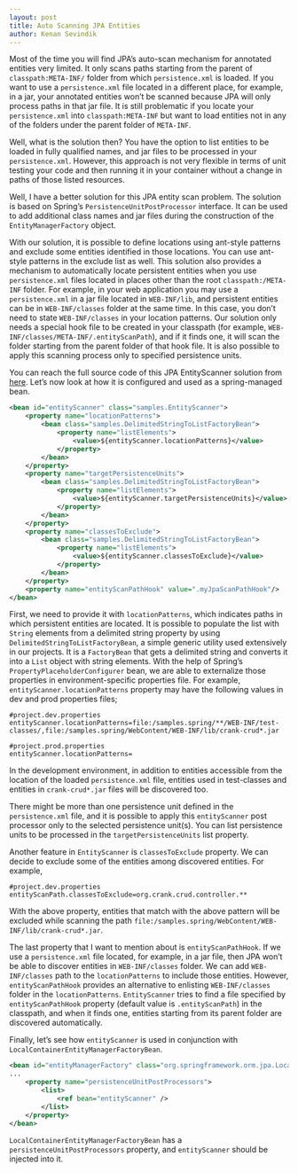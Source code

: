 ```yaml
---
layout: post
title: Auto Scanning JPA Entities
author: Kenan Sevindik
---
```

Most of the time you will find JPA’s auto-scan mechanism for annotated entities very limited. It only scans paths 
starting from the parent of `classpath:META-INF/` folder from which `persistence.xml` is loaded. If you want to use a 
`persistence.xml` file located in a different place, for example, in a jar, your annotated entities won’t be scanned 
because JPA will only process paths in that jar file. It is still problematic if you locate your `persistence.xml` into 
`classpath:META-INF` but want to load entities not in any of the folders under the parent folder of `META-INF`.

Well, what is the solution then? You have the option to list entities to be loaded in fully qualified names, and jar 
files to be processed in your `persistence.xml`. However, this approach is not very flexible in terms of unit testing 
your code and then running it in your container without a change in paths of those listed resources.

Well, I have a better solution for this JPA entity scan problem. The solution is based on Spring’s 
`PersistenceUnitPostProcessor` interface. It can be used to add additional class names and jar files during the 
construction of the `EntityManagerFactory` object.

With our solution, it is possible to define locations using ant-style patterns and exclude some entities identified in 
those locations. You can use ant-style patterns in the exclude list as well. This solution also provides a mechanism to 
automatically locate persistent entities when you use `persistence.xml` files located in places other than the root 
`classpath:/META-INF` folder. For example, in your web application you may use a `persistence.xml` in a jar file located 
in `WEB-INF/lib`, and persistent entities can be in `WEB-INF/classes` folder at the same time. In this case, you don’t 
need to state `WEB-INF/classes` in your location patterns. Our solution only needs a special hook file to be created in 
your classpath (for example, `WEB-INF/classes/META-INF/.entityScanPath`), and if it finds one, it will scan the folder 
starting from the parent folder of that hook file. It is also possible to apply this scanning process only to specified 
persistence units.

You can reach the full source code of this JPA EntityScanner solution from [here](https://github.com/...). Let’s now 
look at how it is configured and used as a spring-managed bean.

```xml
<bean id="entityScanner" class="samples.EntityScanner">
    <property name="locationPatterns">
        <bean class="samples.DelimitedStringToListFactoryBean">
            <property name="listElements">
                <value>${entityScanner.locationPatterns}</value>
            </property>
        </bean>
    </property>
    <property name="targetPersistenceUnits">
        <bean class="samples.DelimitedStringToListFactoryBean">
            <property name="listElements">
                <value>${entityScanner.targetPersistenceUnits}</value>
            </property>
        </bean>
    </property>
    <property name="classesToExclude">
        <bean class="samples.DelimitedStringToListFactoryBean">
            <property name="listElements">
                <value>${entityScanner.classesToExclude}</value>
            </property>
        </bean>
    </property>
    <property name="entityScanPathHook" value=".myJpaScanPathHook"/>
</bean>	
```


First, we need to provide it with `locationPatterns`, which indicates paths in which persistent entities are located. It 
is possible to populate the list with `String` elements from a delimited string property by using 
`DelimitedStringToListFactoryBean`, a simple generic utility used extensively in our projects. It is a `FactoryBean` that 
gets a delimited string and converts it into a `List` object with string elements. With the help of Spring’s 
`PropertyPlaceholderConfigurer` bean, we are able to externalize those properties in environment-specific properties file. 
For example, `entityScanner.locationPatterns` property may have the following values in dev and prod properties files;

```properties
#project.dev.properties
entityScanner.locationPatterns=file:/samples.spring/**/WEB-INF/test-classes/,file:/samples.spring/WebContent/WEB-INF/lib/crank-crud*.jar

#project.prod.properties
entityScanner.locationPatterns=
```

In the development environment, in addition to entities accessible from the location of the loaded `persistence.xml` 
file, entities used in test-classes and entities in `crank-crud*.jar` files will be discovered too.

There might be more than one persistence unit defined in the `persistence.xml` file, and it is possible to apply this 
`entityScanner` post processor only to the selected persistence unit(s). You can list persistence units to be processed 
in the `targetPersistenceUnits` list property.

Another feature in `EntityScanner` is `classesToExclude` property. We can decide to exclude some of the entities among 
discovered entities. For example,

```properties
#project.dev.properties
entityScanPath.classesToExclude=org.crank.crud.controller.**
```

With the above property, entities that match with the above pattern will be excluded while scanning the path 
`file:/samples.spring/WebContent/WEB-INF/lib/crank-crud*.jar`.

The last property that I want to mention about is `entityScanPathHook`. If we use a `persistence.xml` file located, for 
example, in a jar file, then JPA won’t be able to discover entities in `WEB-INF/classes` folder. We can add 
`WEB-INF/classes` path to the `locationPatterns` to include those entities. However, `entityScanPathHook` provides an 
alternative to enlisting `WEB-INF/classes` folder in the `locationPatterns`. `EntityScanner` tries to find a file 
specified by `entityScanPathHook` property (default value is `.entityScanPath`) in the classpath, and when it finds one, 
entities starting from its parent folder are discovered automatically.

Finally, let’s see how `entityScanner` is used in conjunction with `LocalContainerEntityManagerFactoryBean`.

```xml
<bean id="entityManagerFactory" class="org.springframework.orm.jpa.LocalContainerEntityManagerFactoryBean">
...
    <property name="persistenceUnitPostProcessors">
        <list>
            <ref bean="entityScanner" />
        </list>
    </property>
</bean>
```

`LocalContainerEntityManagerFactoryBean` has a `persistenceUnitPostProcessors` property, and `entityScanner` should be 
injected into it.
